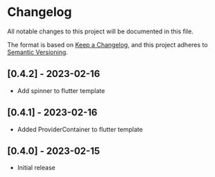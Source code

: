 # Changelog

All notable changes to this project will be documented in this file.

The format is based on [Keep a Changelog](https://keepachangelog.com/en/1.0.0/),
and this project adheres to [Semantic Versioning](https://semver.org/spec/v2.0.0.html).

## [0.4.2] - 2023-02-16

- Add spinner to flutter template

## [0.4.1] - 2023-02-16

- Added ProviderContainer to flutter template

## [0.4.0] - 2023-02-15

- Initial release
